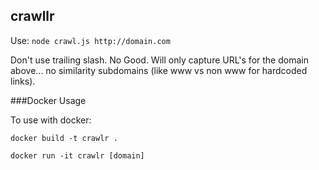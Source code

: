 ## crawllr

Use: `node crawl.js http://domain.com`

Don't use trailing slash. No Good.
Will only capture URL's for the domain above... no similarity subdomains (like www vs non www for hardcoded links).

###Docker Usage

To use with docker:

`docker build -t crawlr .`

`docker run -it crawlr [domain]`
